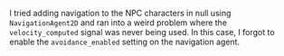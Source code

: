 I tried adding navigation to the NPC characters in null using `NavigationAgent2D` and ran into a weird problem where the `velocity_computed` signal was never being used. In this case, I forgot to enable the `avoidance_enabled` setting on the navigation agent.
